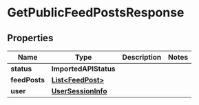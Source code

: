 

# GetPublicFeedPostsResponse


## Properties

| Name | Type | Description | Notes |
|------------ | ------------- | ------------- | -------------|
|**status** | **ImportedAPIStatus** |  |  |
|**feedPosts** | [**List&lt;FeedPost&gt;**](FeedPost.md) |  |  |
|**user** | [**UserSessionInfo**](UserSessionInfo.md) |  |  |



